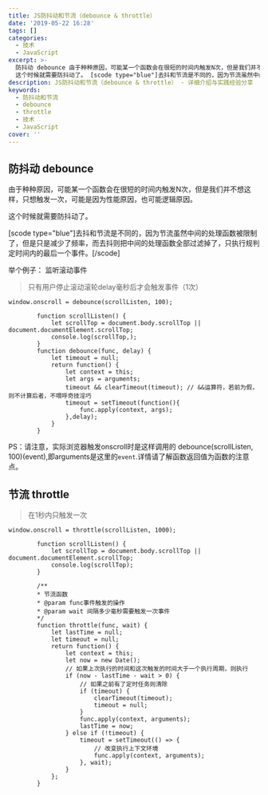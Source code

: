 ```yaml
---
title: JS防抖动和节流（debounce & throttle）
date: '2019-05-22 16:28'
tags: []
categories:
  - 技术
  - JavaScript
excerpt: >-
  防抖动 debounce 由于种种原因，可能某一个函数会在很短的时间内触发N次，但是我们并不想这样，只想触发一次，可能是因为性能原因，也可能逻辑原因。
  这个时候就需要防抖动了。 [scode type="blue"]去抖和节流是不同的，因为节流虽然中间的处理函数被限制了，但是只是减少了频率，而去抖则...
description: JS防抖动和节流（debounce & throttle） - 详细介绍与实践经验分享
keywords:
  - 防抖动和节流
  - debounce
  - throttle
  - 技术
  - JavaScript
cover: ''
---
```


## 防抖动 debounce

由于种种原因，可能某一个函数会在很短的时间内触发N次，但是我们并不想这样，只想触发一次，可能是因为性能原因，也可能逻辑原因。

这个时候就需要防抖动了。

[scode type="blue"]去抖和节流是不同的，因为节流虽然中间的处理函数被限制了，但是只是减少了频率，而去抖则把中间的处理函数全部过滤掉了，只执行规判定时间内的最后一个事件。[/scode]

<!--more-->

举个例子： 监听滚动事件

> 只有用户停止滚动滚轮delay毫秒后才会触发事件（1次）

```
window.onscroll = debounce(scrollListen, 100);

        function scrollListen() {
            let scrollTop = document.body.scrollTop || document.documentElement.scrollTop;
            console.log(scrollTop,);
        }
        function debounce(func, delay) {
            let timeout = null;
            return function() {
                let context = this;
                let args = arguments;
                timeout && clearTimeout(timeout); // &&运算符，若前为假，则不计算后者，不喂呼奇技淫巧
                timeout = setTimeout(function(){
                    func.apply(context, args);
                },delay);
            }
        }
```

PS：请注意，实际浏览器触发onscroll时是这样调用的 debounce(scrollListen, 100)(event),即arguments是这里的`event`.详情请了解函数返回值为函数的注意点。

## 节流 throttle

> 在1秒内只触发一次

```
window.onscroll = throttle(scrollListen, 1000);

        function scrollListen() {
            let scrollTop = document.body.scrollTop || document.documentElement.scrollTop;
            console.log(scrollTop);
        }

        /**
        * 节流函数
        * @param func事件触发的操作
        * @param wait 间隔多少毫秒需要触发一次事件
        */
        function throttle(func, wait) {
            let lastTime = null;
            let timeout = null;
            return function() {
                let context = this;
                let now = new Date();
                // 如果上次执行的时间和这次触发的时间大于一个执行周期，则执行
                if (now - lastTime - wait > 0) {
                    // 如果之前有了定时任务则清除
                    if (timeout) {
                        clearTimeout(timeout);
                        timeout = null;
                    }
                    func.apply(context, arguments);
                    lastTime = now;
                } else if (!timeout) {
                    timeout = setTimeout(() => {
                        // 改变执行上下文环境
                        func.apply(context, arguments);
                    }, wait);
                }
            };
        }
```
